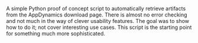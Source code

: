 A simple Python proof of concept script to automatically retrieve artifacts from the AppDynamics download page. There is almost no error checking and not much in the way of clever usability features. The goal was to show how to do it; not cover interesting use cases. This script is the starting point for something much more sophisticated.
